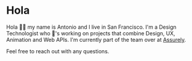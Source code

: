 # Hola

Hola 👋🏽 my name is Antonio and I live in San Francisco. I'm a Design Technologist who 💖's working on projects that combine Design, UX, Animation and Web APIs. I'm currently part of the team over at [Assurely](https://www.assurely.com).

Feel free to reach out with any questions.
